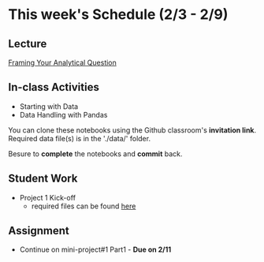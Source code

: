 # This week's Schedule (2/3 - 2/9)

## Lecture
[Framing Your Analytical Question](https://docs.google.com/presentation/d/1vFsM5UUc4jFdXUBF7KYceQopt_0IHa8rgX-8Q_E54i4/edit?usp=sharing)

## In-class Activities
+ Starting with Data
+ Data Handling with Pandas

You can clone these notebooks using the Github classroom's __invitation link__.
Required data file(s) is in the './data/' folder.

Besure to __complete__ the notebooks and __commit__ back.

## Student Work
+ Project 1 Kick-off
  + required files can be found [here](https://github.com/fairfield-university-ba545/2019-Competition1)

## Assignment
+ Continue on mini-project#1 Part1  - __Due on 2/11__

